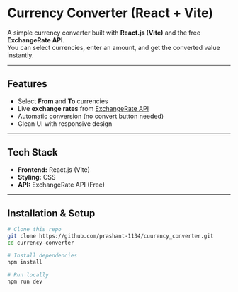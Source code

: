 # Currency Converter (React + Vite)

A simple currency converter built with **React.js (Vite)** and the free **ExchangeRate API**.  
You can select currencies, enter an amount, and get the converted value instantly.

---

##  Features
- Select **From** and **To** currencies  
- Live **exchange rates** from [ExchangeRate API](https://open.er-api.com/)  
- Automatic conversion (no convert button needed)  
- Clean UI with responsive design  

---

##  Tech Stack
- **Frontend:** React.js (Vite)
- **Styling:** CSS
- **API:** ExchangeRate API (Free)

---

##  Installation & Setup

```bash
# Clone this repo
git clone https://github.com/prashant-1134/cuurency_converter.git
cd currency-converter

# Install dependencies
npm install

# Run locally
npm run dev
